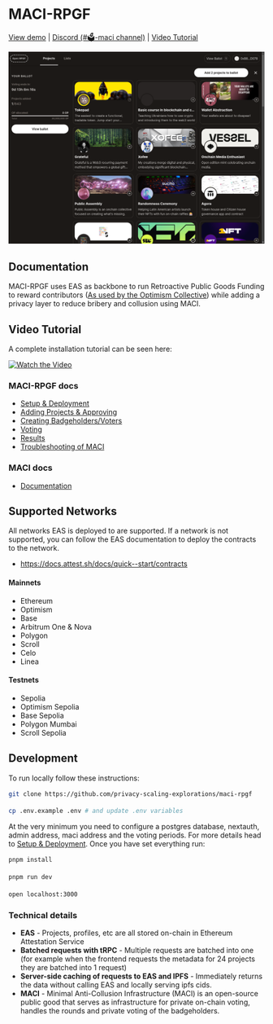 # MACI-RPGF

<div>
<a href="https://maci-rpgf.vercel.app/">View demo</a>
<span>|</span>
<a href="https://discord.com/invite/sF5CT5rzrR">Discord (#🗳️-maci channel)</a>
<span>|</span>
<a href="https://www.youtube.com/watch?v=86VBbO1E4Vk">Video Tutorial</a>
</div>

[<img src="./docs/images/screenshot.png"/>](https://easy-retro-pgf.vercel.app)

## Documentation

MACI-RPGF uses EAS as backbone to run Retroactive Public Goods Funding to reward contributors ([As used by the Optimism Collective](https://community.optimism.io/docs/governance/citizens-house/#how-retro-funding-works)) while adding a privacy layer to reduce bribery and collusion using MACI.

## Video Tutorial

A complete installation tutorial can be seen here:

[![Watch the Video](https://img.youtube.com/vi/86VBbO1E4Vk/0.jpg)](https://www.youtube.com/watch?v=86VBbO1E4Vk)

### MACI-RPGF docs

- [Setup & Deployment](./docs/01_setup.md)
- [Adding Projects & Approving](./docs/02_adding_projects.md)
- [Creating Badgeholders/Voters](./docs/03_creating_badgeholders.md)
- [Voting](./docs/04_voting.md)
- [Results](./docs/05_results.md)
- [Troubleshooting of MACI](./docs/06_maci_troubleshooting.md)

### MACI docs

- [Documentation](https://maci.pse.dev/docs/introduction)

## Supported Networks

All networks EAS is deployed to are supported. If a network is not supported, you can follow the EAS documentation to deploy the contracts to the network.

- https://docs.attest.sh/docs/quick--start/contracts

#### Mainnets

- Ethereum
- Optimism
- Base
- Arbitrum One & Nova
- Polygon
- Scroll
- Celo
- Linea

#### Testnets

- Sepolia
- Optimism Sepolia
- Base Sepolia
- Polygon Mumbai
- Scroll Sepolia

## Development

To run locally follow these instructions:

```sh
git clone https://github.com/privacy-scaling-explorations/maci-rpgf

cp .env.example .env # and update .env variables

```

At the very minimum you need to configure a postgres database, nextauth, admin address, maci address and the voting periods. For more details head to [Setup & Deployment](./docs/01_setup.md). Once you have set everything run:

```sh
pnpm install

pnpm run dev

open localhost:3000
```

### Technical details

- **EAS** - Projects, profiles, etc are all stored on-chain in Ethereum Attestation Service
- **Batched requests with tRPC** - Multiple requests are batched into one (for example when the frontend requests the metadata for 24 projects they are batched into 1 request)
- **Server-side caching of requests to EAS and IPFS** - Immediately returns the data without calling EAS and locally serving ipfs cids.
- **MACI** - Minimal Anti-Collusion Infrastructure (MACI) is an open-source public good that serves as infrastructure for private on-chain voting, handles the rounds and private voting of the badgeholders.
